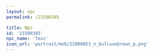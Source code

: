 ```yaml
---
layout: npc
permalink: /21500385

title: Npc
id: '21500385'
npc_name: 'Teus'
icon_url: 'portrait/mob/22000053_n_bullaxebrown_p.png'
---
```

